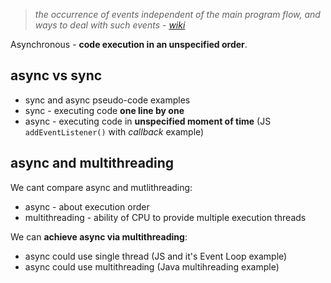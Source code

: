 >*the occurrence of events independent of the main program flow, and ways to deal with such events - [wiki](https://en.wikipedia.org/wiki/Asynchrony_(computer_programming))*

Asynchronous - **code execution in an unspecified order**.


## async vs sync

- sync and async pseudo-code examples
- sync - executing code **one line by one**
- async - executing code in **unspecified moment of time** (JS `addEventListener()` with *callback* example)


## async and multithreading

We cant compare async and mutlithreading:
- async - about execution order
- multithreading - ability of CPU to provide multiple execution threads

We can **achieve async via multithreading**:
- async could use single thread (JS and it's Event Loop example)
- async could use multithreading (Java multihreading example)






